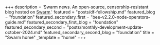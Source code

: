 +++
description = 'Swarm news. An open-source, censorship-resistant blog hosted on [Swarm](https://www.ethswarm.org/ "Swarm").'
featured = "posts/df-fellowship.md"
featured_blog = "foundation"
featured_secondary_first = "bee-v2.2.0-node-operators-guide.md"
featured_secondary_first_blog = "foundation"
featured_secondary_second = "posts/monthly-development-update-october-2024.md"
featured_secondary_second_blog = "foundation"
title = "Swarm home"
_template = "home"
+++
